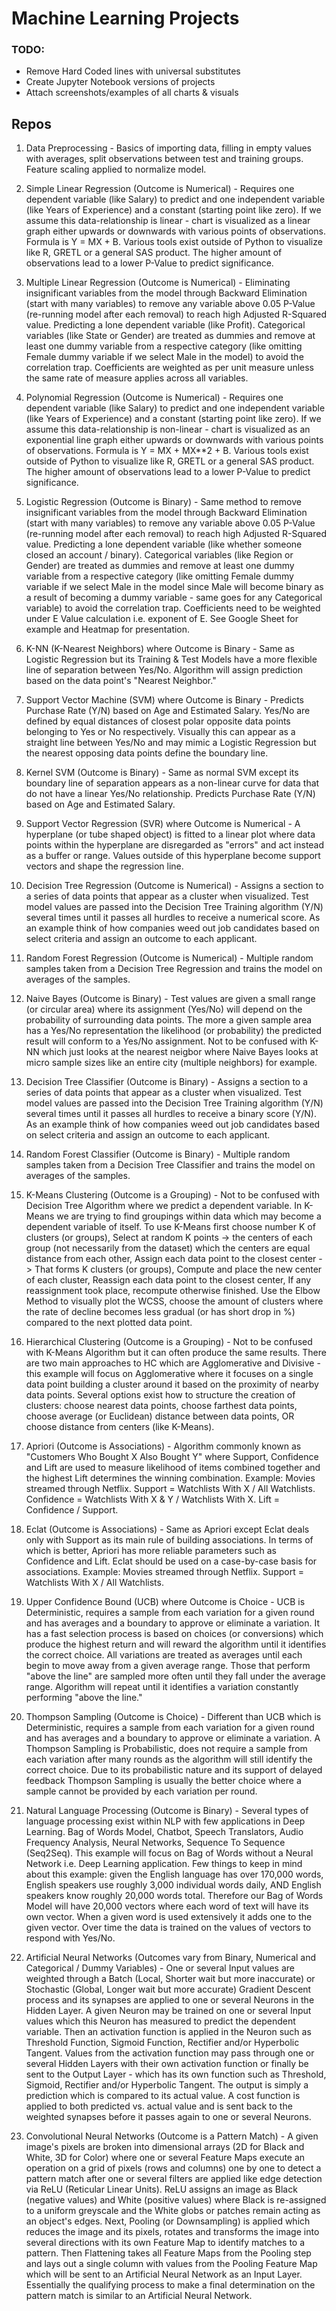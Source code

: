 # Machine Learning Projects

### TODO:
- Remove Hard Coded lines with universal substitutes
- Create Jupyter Notebook versions of projects
- Attach screenshots/examples of all charts & visuals

## Repos

1. Data Preprocessing - Basics of importing data, filling in empty values with averages, split observations between test and training groups. Feature scaling applied to normalize model.

2. Simple Linear Regression (Outcome is Numerical) - Requires one dependent variable (like Salary) to predict and one independent variable (like Years of Experience) and a constant (starting point like zero). If we assume this data-relationship is linear - chart is visualized as a linear graph either upwards or downwards with various points of observations. Formula is Y = MX + B. Various tools exist outside of Python to visualize like R, GRETL or a general SAS product. The higher amount of observations lead to a lower P-Value to predict significance.

3. Multiple Linear Regression (Outcome is Numerical) - Eliminating insignificant variables from the model through Backward Elimination (start with many variables) to remove any variable above 0.05 P-Value (re-running model after each removal) to reach high Adjusted R-Squared value. Predicting a lone dependent variable (like Profit). Categorical variables (like State or Gender) are treated as dummies and remove at least one dummy variable from a respective category (like omitting Female dummy variable if we select Male in the model) to avoid the correlation trap. Coefficients are weighted as per unit measure unless the same rate of measure applies across all variables.

4. Polynomial Regression (Outcome is Numerical) - Requires one dependent variable (like Salary) to predict and one independent variable (like Years of Experience) and a constant (starting point like zero). If we assume this data-relationship is non-linear - chart is visualized as an exponential line graph either upwards or downwards with various points of observations. Formula is Y = MX + MX**2 + B. Various tools exist outside of Python to visualize like R, GRETL or a general SAS product. The higher amount of observations lead to a lower P-Value to predict significance.

5. Logistic Regression (Outcome is Binary) - Same method to remove insignificant variables from the model through Backward Elimination (start with many variables) to remove any variable above 0.05 P-Value (re-running model after each removal) to reach high Adjusted R-Squared value. Predicting a lone dependent variable (like whether someone closed an account / binary). Categorical variables (like Region or Gender) are treated as dummies and remove at least one dummy variable from a respective category (like omitting Female dummy variable if we select Male in the model since Male will become binary as a result of becoming a dummy variable - same goes for any Categorical variable) to avoid the correlation trap. Coefficients need to be weighted under E Value calculation i.e. exponent of E. See Google Sheet for example and Heatmap for presentation.

6. K-NN (K-Nearest Neighbors) where Outcome is Binary - Same as Logistic Regression but its Training & Test Models have a more flexible line of separation between Yes/No. Algorithm will assign prediction based on the data point's "Nearest Neighbor."

7. Support Vector Machine (SVM) where Outcome is Binary - Predicts Purchase Rate (Y/N) based on Age and Estimated Salary. Yes/No are defined by equal distances of closest polar opposite data points belonging to Yes or No respectively. Visually this can appear as a straight line between Yes/No and may mimic a Logistic Regression but the nearest opposing data points define the boundary line.

8. Kernel SVM (Outcome is Binary) - Same as normal SVM except its boundary line of separation appears as a non-linear curve for data that do not have a linear Yes/No relationship. Predicts Purchase Rate (Y/N) based on Age and Estimated Salary.

9. Support Vector Regression (SVR) where Outcome is Numerical - A hyperplane (or tube shaped object) is fitted to a linear plot where data points within the hyperplane are disregarded as "errors" and act instead as a buffer or range. Values outside of this hyperplane become support vectors and shape the regression line.

10. Decision Tree Regression (Outcome is Numerical) - Assigns a section to a series of data points that appear as a cluster when visualized. Test model values are passed into the Decision Tree Training algorithm (Y/N) several times until it passes all hurdles to receive a numerical score. As an example think of how companies weed out job candidates based on select criteria and assign an outcome to each applicant.

11. Random Forest Regression (Outcome is Numerical) - Multiple random samples taken from a Decision Tree Regression and trains the model on averages of the samples.

12. Naive Bayes (Outcome is Binary) - Test values are given a small range (or circular area) where its assignment (Yes/No) will depend on the probability of surrounding data points. The more a given sample area has a Yes/No representation the likelihood (or probability) the predicted result will conform to a Yes/No assignment. Not to be confused with K-NN which just looks at the nearest neigbor where Naive Bayes looks at micro sample sizes like an entire city (multiple neighbors) for example.

13. Decision Tree Classifier (Outcome is Binary) - Assigns a section to a series of data points that appear as a cluster when visualized. Test model values are passed into the Decision Tree Training algorithm (Y/N) several times until it passes all hurdles to receive a binary score (Y/N). As an example think of how companies weed out job candidates based on select criteria and assign an outcome to each applicant.

14. Random Forest Classifier (Outcome is Binary) - Multiple random samples taken from a Decision Tree Classifier and trains the model on averages of the samples.

15. K-Means Clustering (Outcome is a Grouping) - Not to be confused with Decision Tree Algorithm where we predict a dependent variable. In K-Means we are trying to find groupings within data which may become a dependent variable of itself. To use K-Means first choose number K of clusters (or groups), Select at random K points -> the centers of each group (not necessarily from the dataset) which the centers are equal distance from each other, Assign each data point to the closest center -> That forms K clusters (or groups), Compute and place the new center of each cluster, Reassign each data point to the closest center, If any reassignment took place, recompute otherwise finished. Use the Elbow Method to visually plot the WCSS, choose the amount of clusters where the rate of decline becomes less gradual (or has short drop in %) compared to the next plotted data point.

16. Hierarchical Clustering (Outcome is a Grouping) - Not to be confused with K-Means Algorithm but it can often produce the same results. There are two main approaches to HC which are Agglomerative and Divisive - this example will focus on Agglomerative where it focuses on a single data point building a cluster around it based on the proximity of nearby data points. Several options exist how to structure the creation of clusters: choose nearest data points, choose farthest data points, choose average (or Euclidean) distance between data points, OR choose distance from centers (like K-Means).

17. Apriori (Outcome is Associations) - Algorithm commonly known as "Customers Who Bought X Also Bought Y" where Support, Confidence and Lift are used to measure likelihood of items combined together and the highest Lift determines the winning combination. Example: Movies streamed through Netflix. Support = Watchlists With X / All Watchlists. Confidence = Watchlists With X & Y / Watchlists With X. Lift = Confidence / Support.

18. Eclat (Outcome is Associations) - Same as Apriori except Eclat deals only with Support as its main rule of building associations. In terms of which is better, Apriori has more reliable parameters such as Confidence and Lift. Eclat should be used on a case-by-case basis for associations. Example: Movies streamed through Netflix. Support = Watchlists With X / All Watchlists.

19. Upper Confidence Bound (UCB) where Outcome is Choice - UCB is Deterministic, requires a sample from each variation for a given round and has averages and a boundary to approve or eliminate a variation. It has a fast selection process is based on choices (or conversions) which produce the highest return and will reward the algorithm until it identifies the correct choice. All variations are treated as averages until each begin to move away from a given average range. Those that perform "above the line" are sampled more often until they fall under the average range. Algorithm will repeat until it identifies a variation constantly performing "above the line."

20. Thompson Sampling (Outcome is Choice) - Different than UCB which is Deterministic, requires a sample from each variation for a given round and has averages and a boundary to approve or eliminate a variation. A Thompson Sampling is Probabilistic, does not require a sample from each variation after many rounds as the algorithm will still identify the correct choice. Due to its probabilistic nature and its support of delayed feedback Thompson Sampling is usually the better choice where a sample cannot be provided by each variation per round.

21. Natural Language Processing (Outcome is Binary) - Several types of language processing exist within NLP with few applications in Deep Learning. Bag of Words Model, Chatbot, Speech Translators, Audio Frequency Analysis, Neural Networks, Sequence To Sequence (Seq2Seq). This example will focus on Bag of Words without a Neural Network i.e. Deep Learning application. Few things to keep in mind about this example: given the English language has over 170,000 words, English speakers use roughly 3,000 individual words daily, AND English speakers know roughly 20,000 words total. Therefore our Bag of Words Model will have 20,000 vectors where each word of text will have its own vector. When a given word is used extensively it adds one to the given vector. Over time the data is trained on the values of vectors to respond with Yes/No.

22. Artificial Neural Networks (Outcomes vary from Binary, Numerical and Categorical / Dummy Variables) - One or several Input values are weighted through a Batch (Local, Shorter wait but more inaccurate) or Stochastic (Global, Longer wait but more accurate) Gradient Descent process and its synapses are applied to one or several Neurons in the Hidden Layer. A given Neuron may be trained on one or several Input values which this Neuron has measured to predict the dependent variable. Then an activation function is applied in the Neuron such as Threshold Function, Sigmoid Function, Rectifier and/or Hyperbolic Tangent. Values from the activation function may pass through one or several Hidden Layers with their own activation function or finally be sent to the Output Layer - which has its own function such as Threshold, Sigmoid, Rectifier and/or Hyperbolic Tangent. The output is simply a prediction which is compared to its actual value. A cost function is applied to both predicted vs. actual value and is sent back to the weighted synapses before it passes again to one or several Neurons.

23. Convolutional Neural Networks (Outcome is a Pattern Match) - A given image's pixels are broken into dimensional arrays (2D for Black and White, 3D for Color) where one or several Feature Maps execute an operation on a grid of pixels (rows and columns) one by one to detect a pattern match after one or several filters are applied like edge detection via ReLU (Reticular Linear Units). ReLU assigns an image as Black (negative values) and White (positive values) where Black is re-assigned to a uniform greyscale and the White globs or patches remain acting as an object's edges. Next, Pooling (or Downsampling) is applied which reduces the image and its pixels, rotates and transforms the image into several directions with its own Feature Map to identify matches to a pattern. Then Flattening takes all Feature Maps from the Pooling step and lays out a single column with values from the Pooling Feature Map which will be sent to an Artificial Neural Network as an Input Layer. Essentially the qualifying process to make a final determination on the pattern match is similar to an Artificial Neural Network.